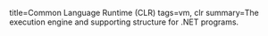 title=Common Language Runtime (CLR)
tags=vm, clr
summary=The execution engine and supporting structure for .NET programs.
~~~~~~

